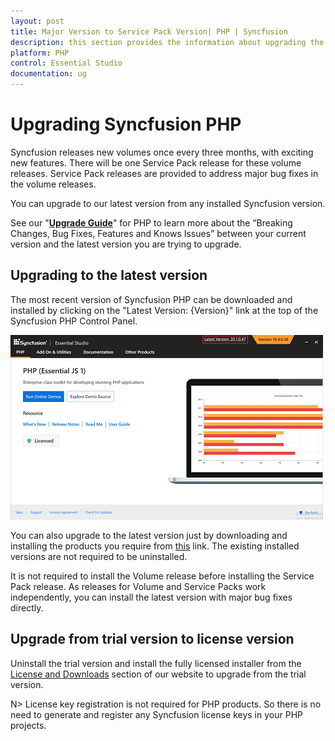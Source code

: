 ```yaml
---
layout: post
title: Major Version to Service Pack Version| PHP | Syncfusion
description: this section provides the information about upgrading the PHP projects from major version to service pack version
platform: PHP
control: Essential Studio
documentation: ug
---
```


# Upgrading Syncfusion PHP

Syncfusion releases new volumes once every three months, with exciting new features. There will be one Service Pack release for these volume releases. Service Pack releases are provided to address major bug fixes in the volume releases.

You can upgrade to our latest version from any installed Syncfusion version.

See our "[**Upgrade Guide**](https://help.syncfusion.com/upgrade-guide/jquery/php-ui-controls)" for PHP to learn more about the “Breaking Changes, Bug Fixes, Features and Knows Issues” between your current version and the latest version you are trying to upgrade.


## Upgrading to the latest version

The most recent version of Syncfusion PHP can be downloaded and installed by clicking on the "Latest Version: {Version}" link at the top of the Syncfusion PHP Control Panel.

![Control Panel](Upgrade-images/upgrade-control-panel.png)

You can also upgrade to the latest version just by downloading and installing the products you require from [this](https://www.syncfusion.com/downloads/latest-version) link. The existing installed versions are not required to be uninstalled. 


It is not required to install the Volume release before installing the Service Pack release. As releases for Volume and Service Packs work independently, you can install the latest version with major bug fixes directly.


## Upgrade from trial version to license version

Uninstall the trial version and install the fully licensed installer from the [License and Downloads](https://www.syncfusion.com/account/downloads) section of our website to upgrade from the trial version.

N> License key registration is not required for PHP products. So there is no need to generate and register any Syncfusion license keys in your PHP projects.

